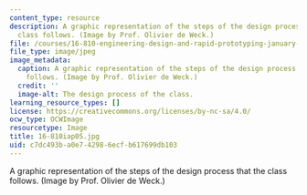 ```yaml
---
content_type: resource
description: A graphic representation of the steps of the design process that the
  class follows. (Image by Prof. Olivier de Weck.)
file: /courses/16-810-engineering-design-and-rapid-prototyping-january-iap-2005/c7dc493ba0e742986ecfb617699db103_16-810iap05.jpg
file_type: image/jpeg
image_metadata:
  caption: A graphic representation of the steps of the design process that the class
    follows. (Image by Prof. Olivier de Weck.)
  credit: ''
  image-alt: The design process of the class.
learning_resource_types: []
license: https://creativecommons.org/licenses/by-nc-sa/4.0/
ocw_type: OCWImage
resourcetype: Image
title: 16-810iap05.jpg
uid: c7dc493b-a0e7-4298-6ecf-b617699db103
---
```

A graphic representation of the steps of the design process that the class follows. (Image by Prof. Olivier de Weck.)